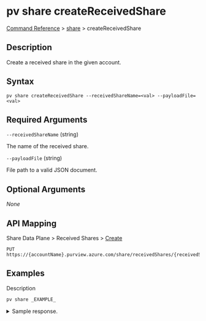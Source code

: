 # pv share createReceivedShare

[Command Reference](../../../README.md#command-reference) > [share](./main.md) >  createReceivedShare

## Description

Create a received share in the given account.

## Syntax

```
pv share createReceivedShare --receivedShareName=<val> --payloadFile=<val>
```

## Required Arguments

`--receivedShareName` (string)

The name of the received share.

`--payloadFile` (string)

File path to a valid JSON document.

## Optional Arguments

*None*

## API Mapping

Share Data Plane > Received Shares > [Create](https://docs.microsoft.com/en-us/rest/api/purview/sharedataplane/received-shares/create)
```
PUT https://{accountName}.purview.azure.com/share/receivedShares/{receivedShareName}
```

## Examples

Description
```powershell
pv share _EXAMPLE_
```


<details><summary>Sample response.</summary>
<p>

```json
{
    "key": "value"
}
```
</p>
</details>

